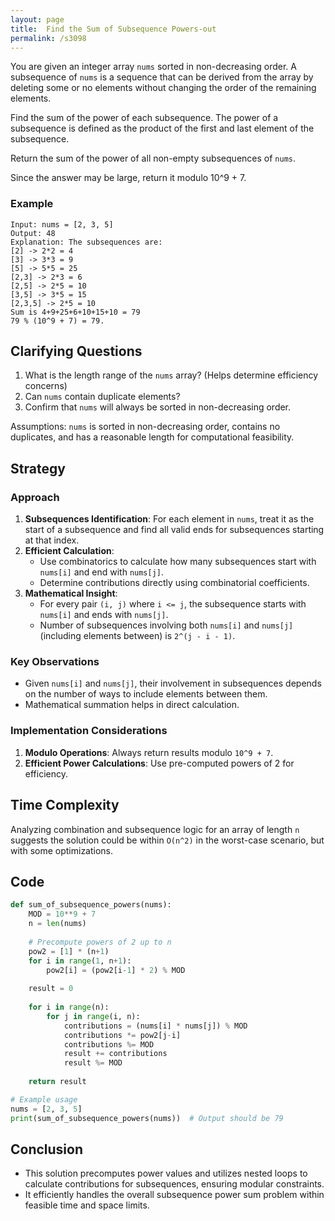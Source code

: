 ```yaml
---
layout: page
title:  Find the Sum of Subsequence Powers-out
permalink: /s3098
---
```


You are given an integer array `nums` sorted in non-decreasing order. A subsequence of `nums` is a sequence that can be derived from the array by deleting some or no elements without changing the order of the remaining elements. 

Find the sum of the power of each subsequence. The power of a subsequence is defined as the product of the first and last element of the subsequence. 

Return the sum of the power of all non-empty subsequences of `nums`. 

Since the answer may be large, return it modulo 10^9 + 7.

### Example
```
Input: nums = [2, 3, 5]
Output: 48
Explanation: The subsequences are:
[2] -> 2*2 = 4
[3] -> 3*3 = 9
[5] -> 5*5 = 25
[2,3] -> 2*3 = 6
[2,5] -> 2*5 = 10
[3,5] -> 3*5 = 15
[2,3,5] -> 2*5 = 10
Sum is 4+9+25+6+10+15+10 = 79
79 % (10^9 + 7) = 79.
```

## Clarifying Questions
1. What is the length range of the `nums` array? (Helps determine efficiency concerns)
2. Can `nums` contain duplicate elements?
3. Confirm that `nums` will always be sorted in non-decreasing order.

Assumptions: `nums` is sorted in non-decreasing order, contains no duplicates, and has a reasonable length for computational feasibility.

## Strategy

### Approach
1. **Subsequences Identification**: For each element in `nums`, treat it as the start of a subsequence and find all valid ends for subsequences starting at that index.
2. **Efficient Calculation**: 
    - Use combinatorics to calculate how many subsequences start with `nums[i]` and end with `nums[j]`.
    - Determine contributions directly using combinatorial coefficients.
3. **Mathematical Insight**:
    - For every pair `(i, j)` where `i <= j`, the subsequence starts with `nums[i]` and ends with `nums[j]`.
    - Number of subsequences involving both `nums[i]` and `nums[j]` (including elements between) is `2^(j - i - 1)`.

### Key Observations
- Given `nums[i]` and `nums[j]`, their involvement in subsequences depends on the number of ways to include elements between them.
- Mathematical summation helps in direct calculation.

### Implementation Considerations
1. **Modulo Operations**: Always return results modulo `10^9 + 7`.
2. **Efficient Power Calculations**: Use pre-computed powers of 2 for efficiency.

## Time Complexity
Analyzing combination and subsequence logic for an array of length `n` suggests the solution could be within `O(n^2)` in the worst-case scenario, but with some optimizations.

## Code

```python
def sum_of_subsequence_powers(nums):
    MOD = 10**9 + 7
    n = len(nums)
    
    # Precompute powers of 2 up to n
    pow2 = [1] * (n+1)
    for i in range(1, n+1):
        pow2[i] = (pow2[i-1] * 2) % MOD
    
    result = 0
    
    for i in range(n):
        for j in range(i, n):
            contributions = (nums[i] * nums[j]) % MOD
            contributions *= pow2[j-i]
            contributions %= MOD
            result += contributions
            result %= MOD
    
    return result

# Example usage
nums = [2, 3, 5]
print(sum_of_subsequence_powers(nums))  # Output should be 79
```

## Conclusion
- This solution precomputes power values and utilizes nested loops to calculate contributions for subsequences, ensuring modular constraints.
- It efficiently handles the overall subsequence power sum problem within feasible time and space limits.
